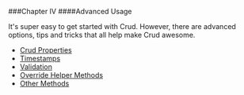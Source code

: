 ###Chapter IV
####Advanced Usage

It's super easy to get started with Crud. However, there are advanced options, tips and tricks that all help make Crud awesome.

* [Crud Properties](#properties "/manuals/crud/advanced/properties")
* [Timestamps](#timestamps "/manuals/crud/advanced/timestamps")
* [Validation](#validation "/manuals/crud/advanced/validation")
* [Override Helper Methods](#override_helper_methods "/manuals/crud/advanced/override_helper_methods")
* [Other Methods](#other_methods "/manuals/crud/advanced/other_methods")